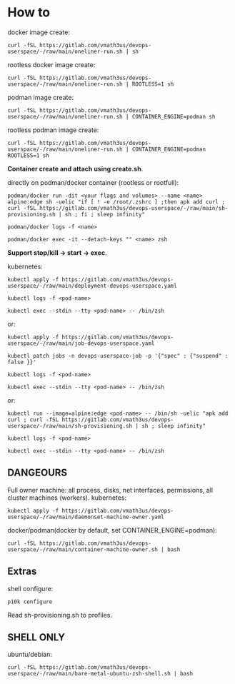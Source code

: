 # How to

docker image create:

    curl -fSL https://gitlab.com/vmath3us/devops-userspace/-/raw/main/oneliner-run.sh | sh

rootless docker image create:
    
    curl -fSL https://gitlab.com/vmath3us/devops-userspace/-/raw/main/oneliner-run.sh | ROOTLESS=1 sh

podman image create:
    
    curl -fSL https://gitlab.com/vmath3us/devops-userspace/-/raw/main/oneliner-run.sh | CONTAINER_ENGINE=podman sh

rootless podman image create:
    
    curl -fSL https://gitlab.com/vmath3us/devops-userspace/-/raw/main/oneliner-run.sh | CONTAINER_ENGINE=podman ROOTLESS=1 sh

**Container create and attach using create.sh**.


directly on podman/docker container (rootless or rootfull):

    podman/docker run -dit <your flags and volumes> --name <name> alpine:edge sh -uelic "if [ ! -e /root/.zshrc ] ;then apk add curl ; curl -fSL https://gitlab.com/vmath3us/devops-userspace/-/raw/main/sh-provisioning.sh | sh ; fi ; sleep infinity"

    podman/docker logs -f <name>

    podman/docker exec -it --detach-keys "" <name> zsh

**Support stop/kill -> start -> exec**.



kubernetes:

    kubectl apply -f https://gitlab.com/vmath3us/devops-userspace/-/raw/main/deployment-devops-userspace.yaml

    kubectl logs -f <pod-name>

    kubectl exec --stdin --tty <pod-name> -- /bin/zsh

or:

    kubectl apply -f https://gitlab.com/vmath3us/devops-userspace/-/raw/main/job-devops-userspace.yaml

    kubectl patch jobs -n devops-userspace-job -p '{"spec" : {"suspend" : false }}'

    kubectl logs -f <pod-name>

    kubectl exec --stdin --tty <pod-name> -- /bin/zsh

or:

    kubectl run --image=alpine:edge <pod-name> -- /bin/sh -uelic "apk add curl ; curl -fSL https://gitlab.com/vmath3us/devops-userspace/-/raw/main/sh-provisioning.sh | sh ; sleep infinity"

    kubectl logs -f <pod-name>

    kubectl exec --stdin --tty <pod-name> -- /bin/zsh


## DANGEOURS

Full owner machine: all process, disks, net interfaces, permissions, all cluster machines (workers).
kubernetes:

    kubectl apply -f https://gitlab.com/vmath3us/devops-userspace/-/raw/main/daemonset-machine-owner.yaml

docker/podman(docker by default, set CONTAINER_ENGINE=podman):

    curl -fSL https://gitlab.com/vmath3us/devops-userspace/-/raw/main/container-machine-owner.sh | bash

## Extras

shell configure:

    p10k configure

Read sh-provisioning.sh to profiles.


## SHELL ONLY
ubuntu/debian:

    curl -fSL https://gitlab.com/vmath3us/devops-userspace/-/raw/main/bare-metal-ubuntu-zsh-shell.sh | bash 
